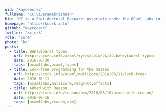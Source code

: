 ```yaml
---
uid: "kayceesrkc"
fullname: "KC Sivaramakrishnan"
bio: "KC is a Post-doctoral Research Associate under the OCaml Labs initiative at the University of Cambridge Computer Lab, an [1851 Research Fellow](https://www.royalcommission1851.org/awards/) and a [Research Fellow at Darwin College](https://www.darwin.cam.ac.uk/), Cambridge."
homepage: "http://kcsrk.info"
github: "kayceesrk"
twitter: "kc_srk"
role: "core"
photo: "kc"
posts:
  - title: Behavioural types
    url: http://kcsrk.info/ocaml/types/2016/06/30/behavioural-types/
    date: 2016-06-30
    tags: [ocamllabs,ocaml,types]
  - title: Lock-free programming for the masses
    url: http://kcsrk.info/ocaml/multicore/2016/06/11/lock-free/
    date: 2016-06-11
    tags: [ocamllabs,multicore,reagents,effects]
  - title: ARMed with Reason
    url: http://kcsrk.info/reason/arm/2016/05/16/armed-with-reason/
    date: 2016-05-16
    tags: [ocamllabs,reason,arm]
---
```

